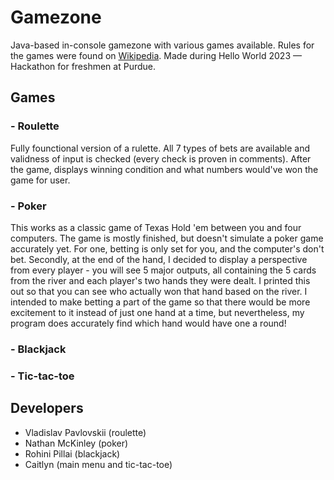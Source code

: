 # Gamezone
Java-based in-console gamezone with various games available. Rules for the games were found on [Wikipedia](wikipedia.org).
Made during Hello World 2023 — Hackathon for freshmen at Purdue.
## Games
### - Roulette
Fully founctional version of a rulette. All 7 types of bets are available and validness of input is checked (every check is proven in comments). After the game, displays winning condition and what numbers would've won the game for user.
### - Poker
This works as a classic game of Texas Hold 'em between you and four computers. The game is mostly finished, but doesn't simulate a poker game accurately yet. For one, betting is only set for you, and the computer's don't bet. Secondly, at the end of the hand, I decided to display a perspective from every player - you will see 5 major outputs, all containing the 5 cards from the river and each player's two hands they were dealt. I printed this out so that you can see who actually won that hand based on the river. I intended to make betting a part of the game so that there would be more excitement to it instead of just one hand at a time, but nevertheless, my program does accurately find which hand would have one a round!
### - Blackjack
### - Tic-tac-toe
## Developers
- Vladislav Pavlovskii (roulette)
- Nathan McKinley (poker)
- Rohini Pillai (blackjack)
- Caitlyn (main menu and tic-tac-toe)
